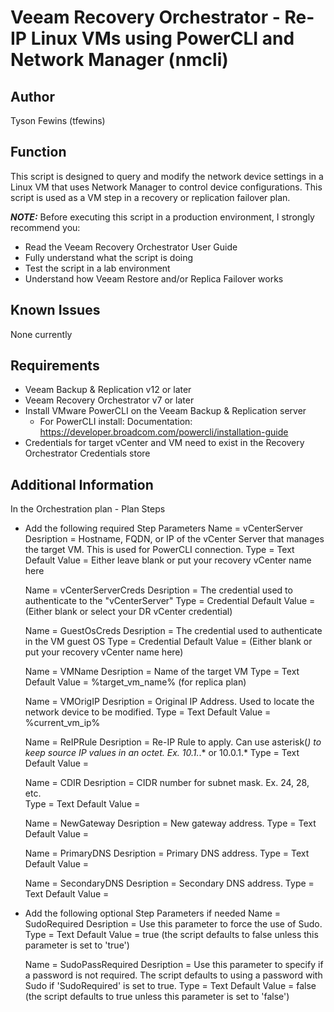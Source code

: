 # Veeam Recovery Orchestrator - Re-IP Linux VMs using PowerCLI and Network Manager (nmcli)

## Author

Tyson Fewins (tfewins)

## Function

This script is designed to query and modify the network device settings in a Linux VM that uses Network Manager to control device configurations. This script is used as a VM step in a recovery or replication failover plan.

***NOTE:*** Before executing this script in a production environment, I strongly recommend you:

* Read the Veeam Recovery Orchestrator User Guide
* Fully understand what the script is doing
* Test the script in a lab environment
* Understand how Veeam Restore and/or Replica Failover works

## Known Issues

None currently

## Requirements

* Veeam Backup & Replication v12 or later
* Veeam Recovery Orchestrator v7 or later
* Install VMware PowerCLI on the Veeam Backup & Replication server
  * For PowerCLI install:
    Documentation:
	  https://developer.broadcom.com/powercli/installation-guide
* Credentials for target vCenter and VM need to exist in the Recovery Orchestrator Credentials store

## Additional Information

In the Orchestration plan - Plan Steps
* Add the following required Step Parameters
    Name = vCenterServer
    Desription = Hostname, FQDN, or IP of the vCenter Server that manages the target VM. This is used for PowerCLI connection.
    Type = Text
    Default Value = Either leave blank or put your recovery vCenter name here 

    Name = vCenterServerCreds
    Desription = The credential used to authenticate to the "vCenterServer"
    Type = Credential
    Default Value = (Either blank or select your DR vCenter credential)

    Name = GuestOsCreds
    Desription = The credential used to authenticate in the VM guest OS
    Type = Credential
    Default Value = (Either blank or put your recovery vCenter name here)

    Name = VMName
    Desription = Name of the target VM
    Type = Text
    Default Value = %target_vm_name% (for replica plan)

    Name = VMOrigIP
    Desription = Original IP Address. Used to locate the network device to be modified. 
    Type = Text
    Default Value = %current_vm_ip%

    Name = ReIPRule
    Desription = Re-IP Rule to apply. Can use asterisk(*) to keep source IP values in an octet. Ex. 10.1.*.* or 10.0.1.* 
    Type = Text
    Default Value = 

    Name = CDIR
    Desription = CIDR number for subnet mask. Ex. 24, 28, etc.  
    Type = Text
    Default Value = 

    Name = NewGateway
    Desription = New gateway address. 
    Type = Text
    Default Value = 

    Name = PrimaryDNS
    Desription = Primary DNS address. 
    Type = Text
    Default Value = 

    Name = SecondaryDNS
    Desription = Secondary DNS address. 
    Type = Text
    Default Value = 

* Add the following optional Step Parameters if needed
    Name = SudoRequired
    Desription = Use this parameter to force the use of Sudo. 
    Type = Text
    Default Value = true (the script defaults to false unless this parameter is set to 'true')

    Name = SudoPassRequired
    Desription = Use this parameter to specify if a password is not required. The script defaults to using a password with Sudo if 'SudoRequired' is set to true. 
    Type = Text
    Default Value = false (the script defaults to true unless this parameter is set to 'false')
